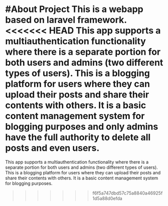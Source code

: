 #About Project
This is a webapp based on laravel framework.
<<<<<<< HEAD
This app supports a multiauthentication functionality where there is a separate portion for both users and admins (two different types of users). This is a blogging platform for users where they can upload their posts and share their contents with others. It is a basic content management system for blogging purposes and only admins have the full authority to delete all posts and even users.
=======
This app supports a multiauthentication functionality where there is a separate portion for both users and admins (two different types of users). This is a blogging platform for users where they can upload their posts and share their contents with others. It is a basic content management system for blogging purposes.
>>>>>>> f6f5a747dbd57c75a8840a46925f1d5a88d0efda
